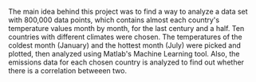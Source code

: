 The main idea behind this project was to find a way to analyze a data set with 800,000 data points, which contains almost each country's  temperature values month by month, for the last century and a half. Ten countries with different climates were chosen. The temperatures of the coldest month (January) and the hottest month (July) were picked and plotted, then analyzed using Matlab's Machine Learning tool. Also, the emissions data for each chosen country is analyzed to find out whether there is a correlation betweeen two.

